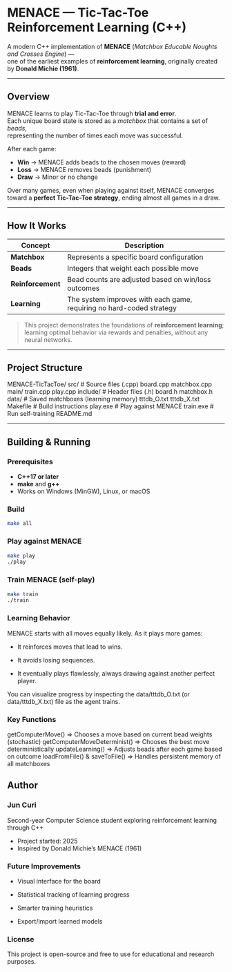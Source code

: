 # MENACE — Tic-Tac-Toe Reinforcement Learning (C++)

A modern C++ implementation of **MENACE** (*Matchbox Educable Noughts and Crosses Engine*) —  
one of the earliest examples of **reinforcement learning**, originally created by **Donald Michie (1961)**.

---

## Overview

MENACE learns to play Tic-Tac-Toe through **trial and error**.  
Each unique board state is stored as a *matchbox* that contains a set of *beads*,  
representing the number of times each move was successful.

After each game:
- **Win** → MENACE adds beads to the chosen moves (reward)  
- **Loss** → MENACE removes beads (punishment)  
- **Draw** → Minor or no change  

Over many games, even when playing against itself, MENACE converges toward a **perfect Tic-Tac-Toe strategy**, ending almost all games in a draw.

---

## How It Works

| Concept | Description |
|----------|--------------|
| **Matchbox** | Represents a specific board configuration |
| **Beads** | Integers that weight each possible move |
| **Reinforcement** | Bead counts are adjusted based on win/loss outcomes |
| **Learning** | The system improves with each game, requiring no hard-coded strategy |

> This project demonstrates the foundations of **reinforcement learning**; learning optimal behavior via rewards and penalties, without any neural networks.

---

## Project Structure

MENACE-TicTacToe/
    src/ # Source files (.cpp)
        board.cpp
        matchbox.cpp
        main/
             train.cpp
             play.cpp
    include/ # Header files (.h)
            board.h
            matchbox.h
    data/ # Saved matchboxes (learning memory)
         tttdb_O.txt
         tttdb_X.txt
    Makefile # Build instructions
    play.exe # Play against MENACE
    train.exe # Run self-training
    README.md

---

## Building & Running

### Prerequisites
- **C++17 or later**
- **make** and **g++**
- Works on Windows (MinGW), Linux, or macOS

### Build
```bash
make all
```

### Play against MENACE
```bash
make play
./play
```

### Train MENACE (self-play)
```bash
make train
./train
```

### Learning Behavior
MENACE starts with all moves equally likely.
As it plays more games:

- It reinforces moves that lead to wins.

- It avoids losing sequences.

- It eventually plays flawlessly, always drawing against another perfect player.

You can visualize progress by inspecting the data/tttdb_O.txt (or data/tttdb_X.txt) file as the agent trains.

### Key Functions
getComputerMove() => Chooses a move based on current bead weights (stochastic)
getComputerMoveDeterminist() => Chooses the best move deterministically
updateLearning() => Adjusts beads after each game based on outcome
loadFromFile() & saveToFile() => Handles persistent memory of all matchboxes

## Author
### Jun Curi
Second-year Computer Science student exploring reinforcement learning through C++
- Project started: 2025
- Inspired by Donald Michie’s MENACE (1961)

### Future Improvements
- Visual interface for the board

- Statistical tracking of learning progress

- Smarter training heuristics

- Export/import learned models

### License
This project is open-source and free to use for educational and research purposes.